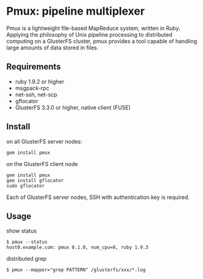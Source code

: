 # Pmux: pipeline multiplexer

Pmux is a lightweight file-based MapReduce system, written in Ruby.
Applying the philosophy of Unix pipeline processing to distributed
computing on a GlusterFS cluster, pmux provides a tool capable of
handling large amounts of data stored in files.

## Requirements
 * ruby 1.9.2 or higher
 * msgpack-rpc
 * net-ssh, net-scp
 * gflocator
 * GlusterFS 3.3.0 or higher, native client (FUSE)

## Install

on all GlusterFS server nodes:

    gem install pmux

on the GlusterFS client node

    gem install pmux
    gem install gflocator
    sudo gflocator

Each of GlusterFS server nodes, SSH with authentication key is required.

## Usage

show status

    $ pmux --status
    host0.example.com: pmux 0.1.0, num_cpu=8, ruby 1.9.3

distributed grep

    $ pmux --mapper="grep PATTERN" /glusterfs/xxx/*.log
